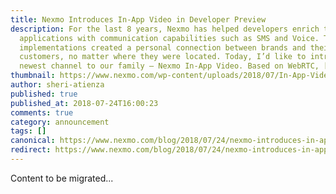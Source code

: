 ```yaml
---
title: Nexmo Introduces In-App Video in Developer Preview
description: For the last 8 years, Nexmo has helped developers enrich their
  applications with communication capabilities such as SMS and Voice. These
  implementations created a personal connection between brands and their
  customers, no matter where they were located. Today, I’d like to introduce the
  newest channel to our family — Nexmo In-App Video. Based on WebRTC, […]
thumbnail: https://www.nexmo.com/wp-content/uploads/2018/07/In-App-Video_Title-Image-1.jpg
author: sheri-atienza
published: true
published_at: 2018-07-24T16:00:23
comments: true
category: announcement
tags: []
canonical: https://www.nexmo.com/blog/2018/07/24/nexmo-introduces-in-app-video-developer-preview
redirect: https://www.nexmo.com/blog/2018/07/24/nexmo-introduces-in-app-video-developer-preview
---
```

Content to be migrated...
